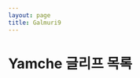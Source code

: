 ```yaml
---
layout: page
title: Galmuri9
---
```


<link rel="stylesheet" href="./style.css">

# Yamche 글리프 목록

<div id="glyphsY"></div>

<script src="./bdf.js"></script>
